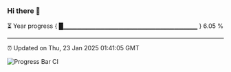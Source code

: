 ### Hi there 👋

⏳ Year progress { █▁▁▁▁▁▁▁▁▁▁▁▁▁▁▁▁▁▁▁▁▁▁▁▁▁▁▁▁▁ } 6.05 %

---

⏰ Updated on Thu, 23 Jan 2025 01:41:05 GMT

![Progress Bar CI](https://github.com/ZhaoGui/ZhaoGui/workflows/Progress%20Bar%20CI/badge.svg)
